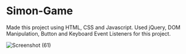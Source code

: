# Simon-Game
Made this project using HTML, CSS and Javascript. Used jQuery, DOM Manipulation, Button and Keyboard Event Listeners for this project.

![Screenshot (61)](https://github.com/adarsh0987/Simon-Game/assets/86641528/dc32b3e6-7e20-4feb-a269-e9ff9a7d6469)
